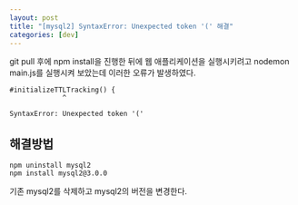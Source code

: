 ```yaml
---
layout: post
title: "[mysql2] SyntaxError: Unexpected token '(' 해결"
categories: [dev]
---
```


git pull 후에 npm install을 진행한 뒤에 웹 애플리케이션을 실행시키려고 nodemon main.js를 실행시켜 보았는데 이러한 오류가 발생하였다.

```
#initializeTTLTracking() {
             ^
 
SyntaxError: Unexpected token '('
```

## 해결방법

```
npm uninstall mysql2
npm install mysql2@3.0.0
```

기존 mysql2를 삭제하고 mysql2의 버전을 변경한다.